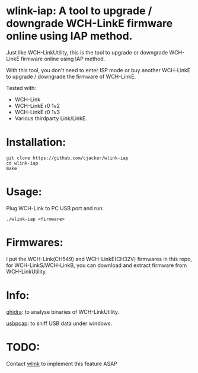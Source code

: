 # wlink-iap: A tool to upgrade / downgrade WCH-LinkE firmware online using IAP method.

Just like WCH-LinkUtility, this is the tool to upgrade or downgrade WCH-LinkE firmware online using IAP method.

With this tool, you don't need to enter ISP mode or buy another WCH-LinkE to upgrade / downgrade the firmware of WCH-LinkE.

Tested with:

- WCH-Link
- WCH-LinkE r0 1v2
- WCH-LinkE r0 1v3
- Various thirdparty Link/LinkE.

# Installation:

```
git clone https://github.com/cjacker/wlink-iap
cd wlink-iap
make
```

# Usage:

Plug WCH-Link to PC USB port and run:

```
./wlink-iap <firmware>
```

# Firmwares:

I put the WCH-Link(CH549) and WCH-LinkE(CH32V) firmwares in this repo, for WCH-LinkS/WCH-LinkB, you can download and extract firmware from WCH-LinkUtility.

# Info:

[ghidra](https://github.com/NationalSecurityAgency/ghidra): to analyse binaries of WCH-LinkUtility.

[usbpcap](https://github.com/desowin/usbpcap): to sniff USB data under windows.

# TODO:

Contact [wlink](https://github.com/ch32-rs/wlink) to implement this feature ASAP
